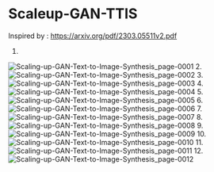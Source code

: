 # Scaleup-GAN-TTIS

Inspired by : https://arxiv.org/pdf/2303.05511v2.pdf


1.
  ![Scaling-up-GAN-Text-to-Image-Synthesis_page-0001](https://github.com/Rakib-data-scientist/Scaleup-GAN-TTIS/assets/137823730/cd3df325-7026-4054-9b59-b9ce81e1276e)
2.
  ![Scaling-up-GAN-Text-to-Image-Synthesis_page-0002](https://github.com/Rakib-data-scientist/Scaleup-GAN-TTIS/assets/137823730/74e7d61a-e303-499f-bc5b-a9bf43693b77)
3.
  ![Scaling-up-GAN-Text-to-Image-Synthesis_page-0003](https://github.com/Rakib-data-scientist/Scaleup-GAN-TTIS/assets/137823730/d71448d7-5e00-4af3-a19f-67b086f508c5)
4.
  ![Scaling-up-GAN-Text-to-Image-Synthesis_page-0004](https://github.com/Rakib-data-scientist/Scaleup-GAN-TTIS/assets/137823730/e7354b8e-b6bf-41a1-89df-1324b74ee8b6)
5.
  ![Scaling-up-GAN-Text-to-Image-Synthesis_page-0005](https://github.com/Rakib-data-scientist/Scaleup-GAN-TTIS/assets/137823730/7976ef4a-06ec-4a1a-8a0b-aa3636f1f1c7)
6.
  ![Scaling-up-GAN-Text-to-Image-Synthesis_page-0006](https://github.com/Rakib-data-scientist/Scaleup-GAN-TTIS/assets/137823730/f26d699b-277d-4e66-a93c-e8d6be2320da)
7.
  ![Scaling-up-GAN-Text-to-Image-Synthesis_page-0007](https://github.com/Rakib-data-scientist/Scaleup-GAN-TTIS/assets/137823730/3d0df087-d613-46de-8f2d-9debc895d7bd)
8.
  ![Scaling-up-GAN-Text-to-Image-Synthesis_page-0008](https://github.com/Rakib-data-scientist/Scaleup-GAN-TTIS/assets/137823730/20e3befe-1ddd-4ab3-853e-4b50c5bf7f63)
9.
  ![Scaling-up-GAN-Text-to-Image-Synthesis_page-0009](https://github.com/Rakib-data-scientist/Scaleup-GAN-TTIS/assets/137823730/c51c9321-b183-44f6-83b2-688916d2c016)
10.
  ![Scaling-up-GAN-Text-to-Image-Synthesis_page-0010](https://github.com/Rakib-data-scientist/Scaleup-GAN-TTIS/assets/137823730/60d2a5f1-a4a6-44ad-bbd3-1b285f14df44)
11.
   ![Scaling-up-GAN-Text-to-Image-Synthesis_page-0011](https://github.com/Rakib-data-scientist/Scaleup-GAN-TTIS/assets/137823730/25b839c6-6972-4956-8cf4-52da95ad3395)
12.
   ![Scaling-up-GAN-Text-to-Image-Synthesis_page-0012](https://github.com/Rakib-data-scientist/Scaleup-GAN-TTIS/assets/137823730/b7dee312-46dd-461b-b8c5-80583fe20fbe)

